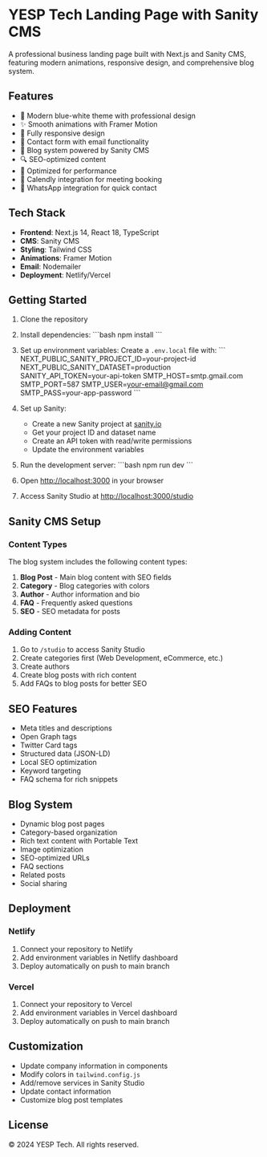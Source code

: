 # YESP Tech Landing Page with Sanity CMS

A professional business landing page built with Next.js and Sanity CMS, featuring modern animations, responsive design, and comprehensive blog system.

## Features

- 🎨 Modern blue-white theme with professional design
- ✨ Smooth animations with Framer Motion
- 📱 Fully responsive design
- 📧 Contact form with email functionality
- 📝 Blog system powered by Sanity CMS
- 🔍 SEO-optimized content
- 🚀 Optimized for performance
- 📅 Calendly integration for meeting booking
- 💬 WhatsApp integration for quick contact

## Tech Stack

- **Frontend**: Next.js 14, React 18, TypeScript
- **CMS**: Sanity CMS
- **Styling**: Tailwind CSS
- **Animations**: Framer Motion
- **Email**: Nodemailer
- **Deployment**: Netlify/Vercel

## Getting Started

1. Clone the repository
2. Install dependencies:
   \`\`\`bash
   npm install
   \`\`\`

3. Set up environment variables:
   Create a `.env.local` file with:
   \`\`\`
   NEXT_PUBLIC_SANITY_PROJECT_ID=your-project-id
   NEXT_PUBLIC_SANITY_DATASET=production
   SANITY_API_TOKEN=your-api-token
   SMTP_HOST=smtp.gmail.com
   SMTP_PORT=587
   SMTP_USER=your-email@gmail.com
   SMTP_PASS=your-app-password
   \`\`\`

4. Set up Sanity:
   - Create a new Sanity project at [sanity.io](https://sanity.io)
   - Get your project ID and dataset name
   - Create an API token with read/write permissions
   - Update the environment variables

5. Run the development server:
   \`\`\`bash
   npm run dev
   \`\`\`

6. Open [http://localhost:3000](http://localhost:3000) in your browser

7. Access Sanity Studio at [http://localhost:3000/studio](http://localhost:3000/studio)

## Sanity CMS Setup

### Content Types

The blog system includes the following content types:

1. **Blog Post** - Main blog content with SEO fields
2. **Category** - Blog categories with colors
3. **Author** - Author information and bio
4. **FAQ** - Frequently asked questions
5. **SEO** - SEO metadata for posts

### Adding Content

1. Go to `/studio` to access Sanity Studio
2. Create categories first (Web Development, eCommerce, etc.)
3. Create authors
4. Create blog posts with rich content
5. Add FAQs to blog posts for better SEO

## SEO Features

- Meta titles and descriptions
- Open Graph tags
- Twitter Card tags
- Structured data (JSON-LD)
- Local SEO optimization
- Keyword targeting
- FAQ schema for rich snippets

## Blog System

- Dynamic blog post pages
- Category-based organization
- Rich text content with Portable Text
- Image optimization
- SEO-optimized URLs
- FAQ sections
- Related posts
- Social sharing

## Deployment

### Netlify
1. Connect your repository to Netlify
2. Add environment variables in Netlify dashboard
3. Deploy automatically on push to main branch

### Vercel
1. Connect your repository to Vercel
2. Add environment variables in Vercel dashboard
3. Deploy automatically on push to main branch

## Customization

- Update company information in components
- Modify colors in `tailwind.config.js`
- Add/remove services in Sanity Studio
- Update contact information
- Customize blog post templates

## License

© 2024 YESP Tech. All rights reserved.
